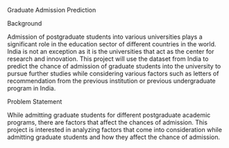 Graduate Admission Prediction

Background

Admission of postgraduate students into various universities plays a significant role in the education sector of different countries in the world. India is not an exception as it is the universities that act as the center for research and innovation. This project will use the dataset from India to predict the chance of admission of graduate students into the university to pursue further studies while considering various factors such as letters of recommendation from the previous institution or previous undergraduate program in India.

Problem Statement

While admitting graduate students for different postgraduate academic programs, there are factors that affect the chances of admission. This project is interested in analyzing factors that come into consideration while admitting graduate students and how they affect the chance of admission.
